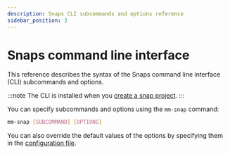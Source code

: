 ```yaml
---
description: Snaps CLI subcommands and options reference
sidebar_position: 3
---
```


# Snaps command line interface

This reference describes the syntax of the Snaps command line interface (CLI) subcommands and options.

:::note
The CLI is installed when you [create a snap project](../../get-started/quickstart.md).
:::

You can specify subcommands and options using the `mm-snap` command:

```bash
mm-snap [SUBCOMMAND] [OPTIONS]
```

You can also override the default values of the options by specifying them in the
[configuration file](../../concepts/anatomy.md#configuration-file).